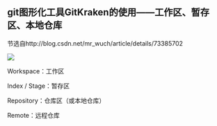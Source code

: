 ## git图形化工具GitKraken的使用——工作区、暂存区、本地仓库

节选自http://blog.csdn.net/mr_wuch/article/details/73385702

![](http://img.blog.csdn.net/20170617223822237?watermark/2/text/aHR0cDovL2Jsb2cuY3Nkbi5uZXQvbXJfd3VjaA==/font/5a6L5L2T/fontsize/400/fill/I0JBQkFCMA==/dissolve/70/gravity/SouthEast)

Workspace：工作区

Index / Stage：暂存区

Repository：仓库区（或本地仓库）

Remote：远程仓库
